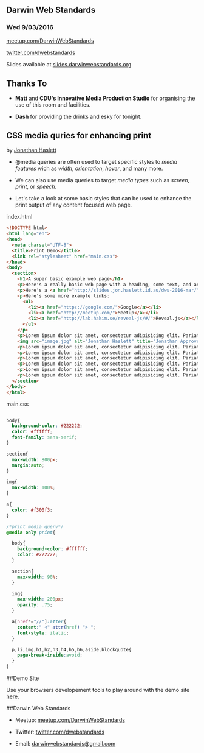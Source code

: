 ## Darwin Web Standards

### Wed 9/03/2016

[meetup.com/DarwinWebStandards](http://www.meetup.com/DarwinWebStandards/)

[twitter.com/dwebstandards](https://twitter.com/dwebstandards)

Slides available at [slides.darwinwebstandards.org](http://slides.darwinwebstandards.org/)



## Thanks To

* **Matt** and **CDU's Innovative Media Production Studio** for organising the use of this room and facilities.

* **Dash** for providing the drinks and esky for tonight.



## CSS media quries for enhancing print

by [Jonathan Haslett](https://twitter.com/jonathanhaslett)


* @media queries are often used to target specific styles to *media features* wich as *width*, *orientation*, *hover*, and many more.

* We can also use media queries to target *media types* such as *screen*, *print*, or *speech*.

* Let's take a look at some basic styles that can be used to enhance the print output of any content focused web page.


index.html
```html
<!DOCTYPE html>
<html lang="en">
<head>
  <meta charset="UTF-8">
  <title>Print Demo</title>
  <link rel="stylesheet" href="main.css">
</head>
<body>
  <section>
    <h1>A super basic example web page</h1>
    <p>Here's a really basic web page with a heading, some text, and an image. Use your dev tools to take a look at the print styles and play around with it.</p>
    <p>Here's a <a href="http://slides.jon.haslett.id.au/dws-2016-mar/">link</a> to this month's matching slides, and here it is again as a relative <a href="../">link</a>.</p>
    <p>Here's some more example links:
      <ul>
        <li><a href="https://google.com/">Google</a></li>
        <li><a href="http://meetup.com/">Meetup</a></li>
        <li><a href="http://lab.hakim.se/reveal-js/#/">Reveal.js</a></li>
      </ul>
    </p>
    <p>Lorem ipsum dolor sit amet, consectetur adipisicing elit. Pariatur nam ab repellendus eos, voluptatum consequatur debitis. Eligendi praesentium nemo mollitia! Assumenda eum fugit vitae eveniet maiores! Cumque maxime expedita fugit.</p>
    <img src="image.jpg" alt="Jonathan Haslett" title="Jonathan Approves This Message">
    <p>Lorem ipsum dolor sit amet, consectetur adipisicing elit. Pariatur nam ab repellendus eos, voluptatum consequatur debitis. Eligendi praesentium nemo mollitia! Assumenda eum fugit vitae eveniet maiores! Cumque maxime expedita fugit.</p>
    <p>Lorem ipsum dolor sit amet, consectetur adipisicing elit. Pariatur nam ab repellendus eos, voluptatum consequatur debitis. Eligendi praesentium nemo mollitia! Assumenda eum fugit vitae eveniet maiores! Cumque maxime expedita fugit. Lorem ipsum dolor sit amet, consectetur adipisicing elit. Pariatur nam ab repellendus eos, voluptatum consequatur debitis. Eligendi praesentium nemo mollitia! Assumenda eum fugit vitae eveniet maiores! Cumque maxime expedita fugit. Lorem ipsum dolor sit amet, consectetur adipisicing elit. Pariatur nam ab repellendus eos, voluptatum consequatur debitis. Eligendi praesentium nemo mollitia! Assumenda eum fugit vitae eveniet maiores! Cumque maxime expedita fugit.</p>
    <p>Lorem ipsum dolor sit amet, consectetur adipisicing elit. Pariatur nam ab repellendus eos, voluptatum consequatur debitis. Eligendi praesentium nemo mollitia! Assumenda eum fugit vitae eveniet maiores! Cumque maxime expedita fugit.</p>
    <p>Lorem ipsum dolor sit amet, consectetur adipisicing elit. Pariatur nam ab repellendus eos, voluptatum consequatur debitis. Eligendi praesentium nemo mollitia! Assumenda eum fugit vitae eveniet maiores! Cumque maxime expedita fugit. Lorem ipsum dolor sit amet, consectetur adipisicing elit. Pariatur nam ab repellendus eos, voluptatum consequatur debitis. Eligendi praesentium nemo mollitia! Assumenda eum fugit vitae eveniet maiores! Cumque maxime expedita fugit. Lorem ipsum dolor sit amet, consectetur adipisicing elit. Pariatur nam ab repellendus eos, voluptatum consequatur debitis. Eligendi praesentium nemo mollitia! Assumenda eum fugit vitae eveniet maiores! Cumque maxime expedita fugit.</p>
    <p>Lorem ipsum dolor sit amet, consectetur adipisicing elit. Pariatur nam ab repellendus eos, voluptatum consequatur debitis. Eligendi praesentium nemo mollitia! Assumenda eum fugit vitae eveniet maiores! Cumque maxime expedita fugit.</p>
    <p>Lorem ipsum dolor sit amet, consectetur adipisicing elit. Pariatur nam ab repellendus eos, voluptatum consequatur debitis. Eligendi praesentium nemo mollitia! Assumenda eum fugit vitae eveniet maiores! Cumque maxime expedita fugit. Lorem ipsum dolor sit amet, consectetur adipisicing elit. Pariatur nam ab repellendus eos, voluptatum consequatur debitis. Eligendi praesentium nemo mollitia! Assumenda eum fugit vitae eveniet maiores! Cumque maxime expedita fugit. Lorem ipsum dolor sit amet, consectetur adipisicing elit. Pariatur nam ab repellendus eos, voluptatum consequatur debitis. Eligendi praesentium nemo mollitia! Assumenda eum fugit vitae eveniet maiores! Cumque maxime expedita fugit.</p>
  </section>
</body>
</html>
```


main.css
```css

body{
  background-color: #222222;
  color: #ffffff;
  font-family: sans-serif;
}

section{
  max-width: 800px;
  margin:auto;
}

img{
  max-width: 100%;
}

a{
  color: #f300f3;
}

/*print media query*/
@media only print{

  body{
    background-color: #ffffff;
    color: #222222;
  }

  section{
    max-width: 90%;
  }

  img{
    max-width: 200px;
    opacity: .75;
  }

  a[href*="//"]:after{
    content:" <" attr(href) "> ";
    font-style: italic;
  }

  p,li,img,h1,h2,h3,h4,h5,h6,aside,blockquote{
    page-break-inside:avoid;
  }
}
```


##Demo Site

Use your browsers developement tools to play around with the demo site [here](demo/).



##Darwin Web Standards

* Meetup: [meetup.com/DarwinWebStandards](http://www.meetup.com/DarwinWebStandards/)

* Twitter: [twitter.com/dwebstandards](https://twitter.com/dwebstandards)

* Email: [darwinwebstandards@gmail.com](mailto:darwinwebstandards@gmail.com)
